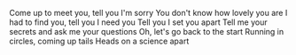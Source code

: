 Come up to meet you, tell you I'm sorry
You don't know how lovely you are
I had to find you, tell you I need you
Tell you I set you apart
Tell me your secrets and ask me your questions
Oh, let's go back to the start
Running in circles, coming up tails
Heads on a science apart